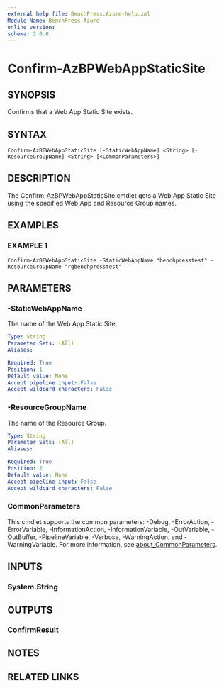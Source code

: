 ```yaml
---
external help file: BenchPress.Azure-help.xml
Module Name: BenchPress.Azure
online version:
schema: 2.0.0
---
```


# Confirm-AzBPWebAppStaticSite

## SYNOPSIS
Confirms that a Web App Static Site exists.

## SYNTAX

```
Confirm-AzBPWebAppStaticSite [-StaticWebAppName] <String> [-ResourceGroupName] <String> [<CommonParameters>]
```

## DESCRIPTION
The Confirm-AzBPWebAppStaticSite cmdlet gets a Web App Static Site using the specified Web App and
Resource Group names.

## EXAMPLES

### EXAMPLE 1
```
Confirm-AzBPWebAppStaticSite -StaticWebAppName "benchpresstest" -ResourceGroupName "rgbenchpresstest"
```

## PARAMETERS

### -StaticWebAppName
The name of the Web App Static Site.

```yaml
Type: String
Parameter Sets: (All)
Aliases:

Required: True
Position: 1
Default value: None
Accept pipeline input: False
Accept wildcard characters: False
```

### -ResourceGroupName
The name of the Resource Group.

```yaml
Type: String
Parameter Sets: (All)
Aliases:

Required: True
Position: 2
Default value: None
Accept pipeline input: False
Accept wildcard characters: False
```

### CommonParameters
This cmdlet supports the common parameters: -Debug, -ErrorAction, -ErrorVariable, -InformationAction, -InformationVariable, -OutVariable, -OutBuffer, -PipelineVariable, -Verbose, -WarningAction, and -WarningVariable. For more information, see [about_CommonParameters](http://go.microsoft.com/fwlink/?LinkID=113216).

## INPUTS

### System.String
## OUTPUTS

### ConfirmResult
## NOTES

## RELATED LINKS

